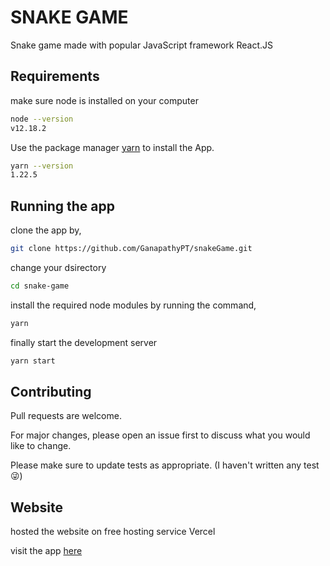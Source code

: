 # SNAKE GAME

Snake game made with popular JavaScript framework React.JS

## Requirements

make sure node is installed on your computer
```bash
node --version
v12.18.2
```

Use the package manager [yarn](https://yarnpkg.com/) to install the App.

```bash
yarn --version
1.22.5
```

## Running the app

clone the app by,
```bash
git clone https://github.com/GanapathyPT/snakeGame.git
```

change your dsirectory
```bash
cd snake-game
```
install the required node modules by running the command,

```bash
yarn
```

finally start the development server
```bash
yarn start
```

## Contributing
Pull requests are welcome.

For major changes, please open an issue first to discuss what you would like to change.

Please make sure to update tests as appropriate.
(I haven't written any test 😜)

## Website
hosted the website on free hosting service Vercel

visit the app [here](https://snake-game-tau.vercel.app/)
